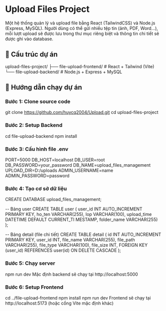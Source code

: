 # Upload Files Project

Một hệ thống quản lý và upload file bằng React (TailwindCSS) và Node.js (Express, MySQL). Người dùng có thể gửi nhiều tệp tin (ảnh, PDF, Word...), mỗi lượt upload sẽ được lưu trong thư mục riêng biệt và thông tin chi tiết sẽ được ghi vào database.

## 📁 Cấu trúc dự án

upload-files-project/
├── file-upload-frontend/ # React + Tailwind (Vite)
└── file-upload-backend/ # Node.js + Express + MySQL


## 🚀 Hướng dẫn chạy dự án

### Bước 1: Clone source code
git clone https://github.com/huycq2004/Upload.git
cd upload-files-project

### Bước 2: Setup Backend
cd file-upload-backend
npm install

### Bước 3: Cấu hình file .env
PORT=5000
DB_HOST=localhost
DB_USER=root
DB_PASSWORD=your_password
DB_NAME=upload_files_management
UPLOAD_DIR=D:/uploads
ADMIN_USERNAME=name
ADMIN_PASSWORD=password

### Bước 4: Tạo cơ sở dữ liệu
CREATE DATABASE upload_files_management;

-- Bảng user
CREATE TABLE user (
  user_id INT AUTO_INCREMENT PRIMARY KEY,
  ho_ten VARCHAR(255),
  lop VARCHAR(100),
  upload_time DATETIME DEFAULT CURRENT_TI  MESTAMP,
  folder_name VARCHAR(255)
);

-- Bảng detail (file chi tiết)
CREATE TABLE detail (
  id INT AUTO_INCREMENT PRIMARY KEY,
  user_id INT,
  file_name VARCHAR(255),
  file_path VARCHAR(255),
  file_type VARCHAR(100),
  file_size INT,
  FOREIGN KEY (user_id) REFERENCES user(id) ON DELETE CASCADE
);

### Bước 5: Chạy server
npm run dev
Mặc định backend sẽ chạy tại http://localhost:5000

### Bước 6: Setup Frontend
cd ../file-upload-frontend
npm install
npm run dev
Frontend sẽ chạy tại http://localhost:5173 (hoặc cổng Vite mặc định khác)
